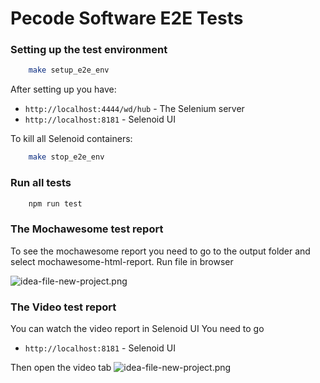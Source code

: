 # Pecode Software E2E Tests

### Setting up the test environment
```sh
    make setup_e2e_env
```
After setting up you have:
* `http://localhost:4444/wd/hub` - The Selenium server
* `http://localhost:8181` - Selenoid UI

To kill all Selenoid containers:
```sh
    make stop_e2e_env
```

### Run all tests
```sh
    npm run test
```
### The Mochawesome test report
To see the mochawesome report you need to go to the output folder and select mochawesome-html-report. Run file in browser

![idea-file-new-project.png](https://i.imgur.com/c2UJK0W.png)

### The Video test report
You can watch the video report in Selenoid UI
You need to go
* `http://localhost:8181` - Selenoid UI
  
Then open the video tab
![idea-file-new-project.png](https://i.imgur.com/o54qB8W.png)

